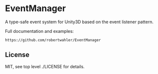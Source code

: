 EventManager
============

A type-safe event system for Unity3D based on the event listener pattern. 

Full documentation and examples: 

    https://github.com/robertwahler/EventManager

License
-------

MIT, see top level ./LICENSE for details.
